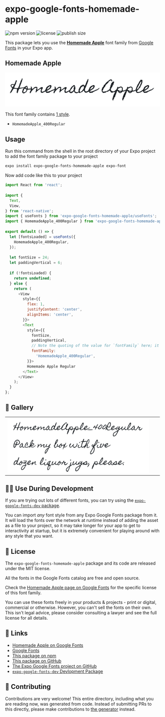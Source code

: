 # expo-google-fonts-homemade-apple

![npm version](https://flat.badgen.net/npm/v/expo-google-fonts-homemade-apple)
![license](https://flat.badgen.net/github/license/expo/google-fonts)
![publish size](https://flat.badgen.net/packagephobia/install/expo-google-fonts-homemade-apple)

This package lets you use the [**Homemade Apple**](https://fonts.google.com/specimen/Homemade+Apple) font family from [Google Fonts](https://fonts.google.com/) in your Expo app.

## Homemade Apple

![Homemade Apple](./font-family.png)

This font family contains [1 style](#-gallery).

- `HomemadeApple_400Regular`

## Usage

Run this command from the shell in the root directory of your Expo project to add the font family package to your project
```sh
expo install expo-google-fonts-homemade-apple expo-font
```

Now add code like this to your project
```js
import React from 'react';

import {
  Text,
  View,
} from 'react-native';
import { useFonts } from 'expo-google-fonts-homemade-apple/useFonts';
import { HomemadeApple_400Regular } from 'expo-google-fonts-homemade-apple/400Regular';

export default () => {
  let [fontsLoaded] = useFonts({
    HomemadeApple_400Regular,
  });

  let fontSize = 24;
  let paddingVertical = 6;

  if (!fontsLoaded) {
    return undefined;
  } else {
    return (
      <View
        style={{
          flex: 1,
          justifyContent: 'center',
          alignItems: 'center',
        }}>
        <Text
          style={{
            fontSize,
            paddingVertical,
            // Note the quoting of the value for `fontFamily` here; it expects a string!
            fontFamily:
              'HomemadeApple_400Regular',
          }}>
          Homemade Apple Regular
        </Text>
      </View>
    );
  }
};

```

## 🔡 Gallery


||||
|-|-|-|
|![HomemadeApple_400Regular](.//400Regular/HomemadeApple_400Regular.ttf.png)||||


## 👩‍💻 Use During Development

If you are trying out lots of different fonts, you can try using the [`expo-google-fonts-dev` package](https://github.com/freeboub/google-fonts/tree/master/font-packages/dev#readme).

You can import *any* font style from any Expo Google Fonts package from it. It will load the fonts
over the network at runtime instead of adding the asset as a file to your project, so it may take longer
for your app to get to interactivity at startup, but it is extremely convenient
for playing around with any style that you want.

## 📖 License

The `expo-google-fonts-homemade-apple` package and its code are released under the MIT license.

All the fonts in the Google Fonts catalog are free and open source.

Check the [Homemade Apple page on Google Fonts](https://fonts.google.com/specimen/Homemade+Apple) for the specific license of this font family.

You can use these fonts freely in your products & projects - print or digital, commercial or otherwise. However, you can't sell the fonts on their own. This isn't legal advice, please consider consulting a lawyer and see the full license for all details.

## 🔗 Links

- [Homemade Apple on Google Fonts](https://fonts.google.com/specimen/Homemade+Apple)
- [Google Fonts](https://fonts.google.com/)
- [This package on npm](https://www.npmjs.com/package/expo-google-fonts-homemade-apple)
- [This package on GitHub](https://github.com/freeboub/google-fonts/tree/master/font-packages/homemade-apple)
- [The Expo Google Fonts project on GitHub](https://github.com/freeboub/google-fonts)
- [`expo-google-fonts-dev` Devlopment Package](https://github.com/freeboub/google-fonts/tree/master/font-packages/dev)

## 🤝 Contributing

Contributions are very welcome! This entire directory, including what you are reading now, was generated from code. Instead of submitting PRs to this directly, please make contributions to [the generator](https://github.com/freeboub/google-fonts/tree/master/packages/generator) instead.
